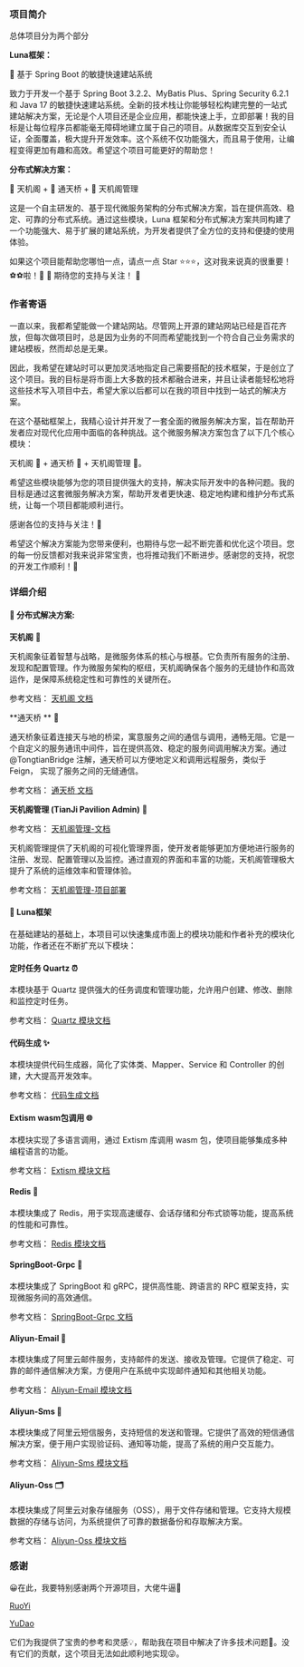 ### 项目简介

总体项目分为两个部分

**Luna框架：**

🚀 基于 Spring Boot 的敏捷快速建站系统

致力于开发一个基于 Spring Boot 3.2.2、MyBatis Plus、Spring Security 6.2.1 和 Java 17 的敏捷快速建站系统。全新的技术栈让你能够轻松构建完整的一站式建站解决方案，无论是个人项目还是企业应用，都能快速上手，立即部署！我的目标是让每位程序员都能毫无障碍地建立属于自己的项目。从数据库交互到安全认证，全面覆盖，极大提升开发效率。这个系统不仅功能强大，而且易于使用，让编程变得更加有趣和高效。希望这个项目可能更好的帮助您！

**分布式解决方案：**

📡 天机阁 + 🌉 通天桥 + 🔧 天机阁管理

这是一个自主研发的、基于现代微服务架构的分布式解决方案，旨在提供高效、稳定、可靠的分布式系统。通过这些模块，Luna 框架和分布式解决方案共同构建了一个功能强大、易于扩展的建站系统，为开发者提供了全方位的支持和便捷的使用体验。

如果这个项目能帮助您哪怕一点，请点一点 Star ⭐️⭐️⭐️，这对我来说真的很重要！⚽️⚽️啦！🥺 🌟  期待您的支持与关注！ 🙌

### 作者寄语

一直以来，我都希望能做一个建站网站。尽管网上开源的建站网站已经是百花齐放，但每次做项目时，总是因为业务的不同而希望能找到一个符合自己业务需求的建站模板，然而却总是无果。

因此，我希望在建站时可以更加灵活地指定自己需要搭配的技术框架，于是创立了这个项目。我的目标是将市面上大多数的技术都融合进来，并且让读者能轻松地将这些技术写入项目中去，希望大家以后都可以在我的项目中找到一站式的解决方案。

在这个基础框架上，我精心设计并开发了一套全面的微服务解决方案，旨在帮助开发者应对现代化应用中面临的各种挑战。这个微服务解决方案包含了以下几个核心模块：

天机阁 🏯 + 通天桥 🌉 + 天机阁管理 🔧。

希望这些模块能够为您的项目提供强大的支持，解决实际开发中的各种问题。我的目标是通过这套微服务解决方案，帮助开发者更快速、稳定地构建和维护分布式系统，让每一个项目都能顺利进行。

感谢各位的支持与关注！🙌

希望这个解决方案能为您带来便利，也期待与您一起不断完善和优化这个项目。您的每一份反馈都对我来说非常宝贵，也将推动我们不断进步。感谢您的支持，祝您的开发工作顺利！🌟

### 详细介绍

#### 🚀 分布式解决方案:

**天机阁** 🏯

天机阁象征着智慧与战略，是微服务体系的核心与根基。它负责所有服务的注册、发现和配置管理。作为微服务架构的枢纽，天机阁确保各个服务的无缝协作和高效运作，是保障系统稳定性和可靠性的关键所在。

参考文档： [天机阁 文档](luna-infrastructure/luna-infra-tian-ji-pavilion/ReadMe.md)

**通天桥 ** 🌉

通天桥象征着连接天与地的桥梁，寓意服务之间的通信与调用，通畅无阻。它是一个自定义的服务通讯中间件，旨在提供高效、稳定的服务间调用解决方案。通过 @TongtianBridge 注解，通天桥可以方便地定义和调用远程服务，类似于 Feign， 实现了服务之间的无缝通信。

参考文档： [通天桥 文档](luna-infrastructure/luna-infra-tong-tian-bridge/ReadMe.md)

**天机阁管理 (TianJi Pavilion Admin)** 🔧

参考文档： [天机阁管理-文档](luna-script/tian-ji-pavilion-admin/ReadMe.md)

天机阁管理提供了天机阁的可视化管理界面，使开发者能够更加方便地进行服务的注册、发现、配置管理以及监控。通过直观的界面和丰富的功能，天机阁管理极大提升了系统的运维效率和管理体验。

参考文档： [天机阁管理-项目部署](luna-script/tian-ji-pavilion-admin/ReadMe.md)

#### 🚀 Luna框架

在基础建站的基础上，本项目可以快速集成市面上的模块功能和作者补充的模块化功能，作者还在不断扩充以下模块：

#### 定时任务 Quartz  ⏰

本模块基于 Quartz 提供强大的任务调度和管理功能，允许用户创建、修改、删除和监控定时任务。

参考文档： [Quartz 模块文档](luna-framework/luna-quartz/ReadMe.md)

#### 代码生成  ✨

本模块提供代码生成器，简化了实体类、Mapper、Service 和 Controller 的创建，大大提高开发效率。

参考文档： [代码生成文档](luna-framework/luna-code-generator/ReadMe.md)

#### Extism wasm包调用  🌐

本模块实现了多语言调用，通过 Extism 库调用 wasm 包，使项目能够集成多种编程语言的功能。

参考文档： [Extism 模块文档](luna-framework/luna-extism/ReadMe.md)

#### Redis  🚀

本模块集成了 Redis，用于实现高速缓存、会话存储和分布式锁等功能，提高系统的性能和可靠性。

参考文档： [Redis 模块文档](luna-framework/luna-redis/ReadMe.md)

#### SpringBoot-Grpc  💬

本模块集成了 SpringBoot 和 gRPC，提供高性能、跨语言的 RPC 框架支持，实现微服务间的高效通信。

参考文档： [SpringBoot-Grpc 文档](luna-framework/luna-grpc/ReadMe.md)

#### Aliyun-Email 📧

本模块集成了阿里云邮件服务，支持邮件的发送、接收及管理。它提供了稳定、可靠的邮件通信解决方案，方便用户在系统中实现邮件通知和其他相关功能。

参考文档： [Aliyun-Email 模块文档](luna-framework/luna-aliyun-email/ReadMe.md)

#### Aliyun-Sms 📲
本模块集成了阿里云短信服务，支持短信的发送和管理。它提供了高效的短信通信解决方案，便于用户实现验证码、通知等功能，提高了系统的用户交互能力。

参考文档： [Aliyun-Sms 模块文档](luna-framework/luna-aliyun-email/ReadMe.md)

#### Aliyun-Oss 🗂️
本模块集成了阿里云对象存储服务（OSS），用于文件存储和管理。它支持大规模数据的存储与访问，为系统提供了可靠的数据备份和存取解决方案。

参考文档： [Aliyun-Oss 模块文档](luna-framework/luna-aliyun-oss/ReadMe.md)


### 感谢

😀在此，我要特别感谢两个开源项目，大佬牛逼🎈

[RuoYi](https://gitee.com/y_project/RuoYi-Vue)

[YuDao](https://github.com/YunaiV/yudao-cloud)

它们为我提供了宝贵的参考和灵感💡，帮助我在项目中解决了许多技术问题🙌。没有它们的贡献，这个项目无法如此顺利地实现😜。

